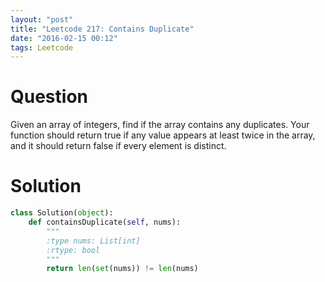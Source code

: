```yaml
---
layout: "post"
title: "Leetcode 217: Contains Duplicate"
date: "2016-02-15 00:12"
tags: Leetcode
---
```


# Question
Given an array of integers, find if the array contains any duplicates. Your function should return true if any value appears at least twice in the array, and it should return false if every element is distinct.

# Solution

```python
class Solution(object):
    def containsDuplicate(self, nums):
        """
        :type nums: List[int]
        :rtype: bool
        """
        return len(set(nums)) != len(nums)
```
